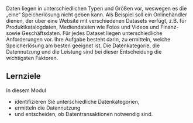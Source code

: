 Daten liegen in unterschiedlichen Typen und Größen vor, weswegen es die „eine“ Speicherlösung nicht geben kann. Als Beispiel soll ein Onlinehändler dienen, der über eine Website mit verschiedenen Datasets verfügt, z.B. für Produktkatalogdaten, Mediendateien wie Fotos und Videos und Finanz- sowie Geschäftsdaten. Für jedes Dataset liegen unterschiedliche Anforderungen vor. Ihre Aufgabe besteht darin, zu ermitteln, welche Speicherlösung am besten geeignet ist. Die Datenkategorie, die Datennutzung und die Leistung sind bei dieser Entscheidung die wichtigsten Faktoren.

## <a name="learning-objectives"></a>Lernziele
In diesem Modul

- identifizieren Sie unterschiedliche Datenkategorien,
- ermitteln die Datennutzung
- und entscheiden, ob Datentransaktionen notwendig sind. 